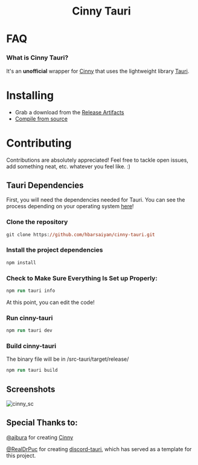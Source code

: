 <h1 align="center">Cinny Tauri</h1>

# FAQ

### What is Cinny Tauri?
It's an **unofficial** wrapper for [Cinny](https://cinny.in) that uses the lightweight library [Tauri](https://tauri.studio).

# Installing

- Grab a download from the [Release Artifacts](https://github.com/hbarsaiyan/cinny-tauri/releases)
- [Compile from source](#tauri-dependencies)

# Contributing

Contributions are absolutely appreciated!
Feel free to tackle open issues, add something neat, etc. whatever you feel like. :)

## Tauri Dependencies

First, you will need the dependencies needed for Tauri.
You can see the process depending on your operating system [here](https://tauri.studio/en/docs/getting-started/intro)!

### Clone the repository
```ps
git clone https://github.com/hbarsaiyan/cinny-tauri.git
```
### Install the project dependencies
```ps
npm install
```
### Check to Make Sure Everything Is Set up Properly:
```ps
npm run tauri info
```
At this point, you can edit the code!
### Run cinny-tauri
```ps
npm run tauri dev
```
### Build cinny-tauri
The binary file will be in /src-tauri/target/release/
```ps
npm run tauri build
```
## Screenshots

![cinny_sc](https://user-images.githubusercontent.com/37732050/129564795-c2fdbf51-7d50-45ae-9094-1c051bf043b0.png)

## Special Thanks to:

[@ajbura](https://github.com/ajbura) for creating [Cinny](https://github.com/ajbura/cinny)

[@RealDrPuc](https://github.com/RealDrPuc) for creating [discord-tauri](https://github.com/DiscordTauri/discord-tauri), which has served as a template for this project.
